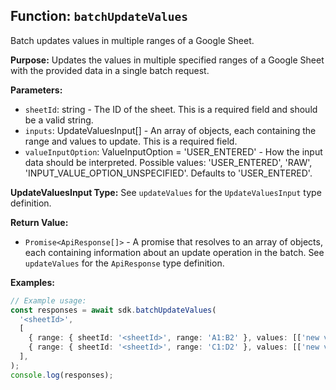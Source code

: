 ## Function: `batchUpdateValues`

Batch updates values in multiple ranges of a Google Sheet.

**Purpose:**
Updates the values in multiple specified ranges of a Google Sheet with the provided data in a single batch request.

**Parameters:**
- `sheetId`: string - The ID of the sheet. This is a required field and should be a valid string.
- `inputs`: UpdateValuesInput[] - An array of objects, each containing the range and values to update. This is a required field.
- `valueInputOption`: ValueInputOption = 'USER_ENTERED' - How the input data should be interpreted. Possible values: 'USER_ENTERED', 'RAW', 'INPUT_VALUE_OPTION_UNSPECIFIED'. Defaults to 'USER_ENTERED'.

**UpdateValuesInput Type:**
See `updateValues` for the `UpdateValuesInput` type definition.

**Return Value:**
- `Promise<ApiResponse[]>` - A promise that resolves to an array of objects, each containing information about an update operation in the batch. See `updateValues` for the `ApiResponse` type definition.

**Examples:**

```typescript
// Example usage:
const responses = await sdk.batchUpdateValues(
  '<sheetId>',
  [
    { range: { sheetId: '<sheetId>', range: 'A1:B2' }, values: [['new value 1', 'new value 2']] },
    { range: { sheetId: '<sheetId>', range: 'C1:D2' }, values: [['new value 3', 'new value 4']] },
  ],
);
console.log(responses);
```
